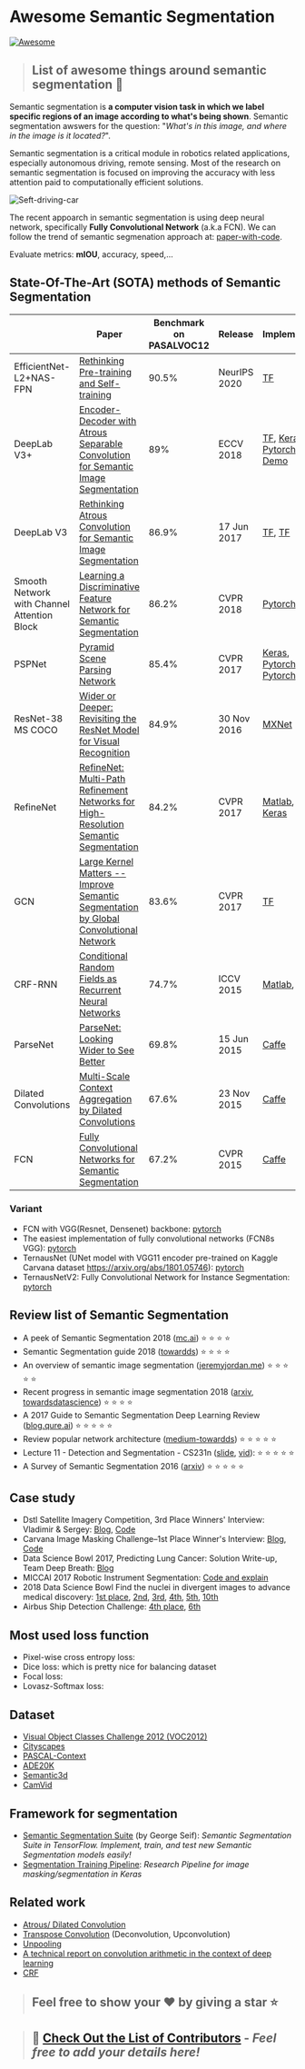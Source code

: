 # Awesome Semantic Segmentation 
[![Awesome](https://cdn.rawgit.com/sindresorhus/awesome/d7305f38d29fed78fa85652e3a63e154dd8e8829/media/badge.svg)](https://github.com/sindresorhus/awesome)
> ## List of awesome things around semantic segmentation :tada: 

Semantic segmentation is **a computer vision task in which we label specific regions of an image according to what's being shown**. Semantic segmentation awswers for the question: "*What's in this image, and where in the image is it located?*".

Semantic segmentation is a critical module in robotics related applications, especially autonomous driving, remote sensing. Most of the research on semantic segmentation is focused on improving the accuracy with less attention paid to computationally efficient solutions.

![Seft-driving-car](https://miro.medium.com/max/640/0*Q1cE-LVilYVDHjQc)

The recent appoarch in semantic segmentation is using deep neural network, specifically **Fully Convolutional Network** (a.k.a FCN). We can follow the trend of semantic segmenation approach at: [paper-with-code](https://paperswithcode.com/sota/semantic-segmentation-pascal-voc-2012).

Evaluate metrics: **mIOU**, accuracy, speed,...

## State-Of-The-Art (SOTA) methods of Semantic Segmentation
|                   | Paper                                                                            | Benchmark on PASALVOC12 | Release     | Implement                                                                                                                                                                                            |
|-------------------|-----------------------------------------------------------------------------------|-------------------------|-------------|------------------------------------------------------------------------------------------------------------------------------------------------------------------------------------------------------|
| EfficientNet-L2+NAS-FPN | [Rethinking Pre-training and Self-training](https://arxiv.org/pdf/2006.06882v2.pdf) | 90.5% | NeurIPS 2020   | [TF](https://github.com/tensorflow/tpu/tree/master/models/official/detection/projects/self_training) |
| DeepLab V3+       | [Encoder-Decoder with Atrous Separable Convolution for Semantic Image Segmentation](https://arxiv.org/pdf/1802.02611v3.pdf) | 89%                     | ECCV 2018   | [TF](https://github.com/tensorflow/models/tree/master/research/deeplab), [Keras](https://github.com/bonlime/keras-deeplab-v3-plus), [Pytorch](https://github.com/jfzhang95/pytorch-deeplab-xception), [Demo](https://colab.sandbox.google.com/github/tensorflow/models/blob/master/research/deeplab/deeplab_demo.ipynb) |
| DeepLab V3        | [Rethinking Atrous Convolution for Semantic Image Segmentation](https://arxiv.org/pdf/1706.05587v3.pdf)                     | 86.9%                   | 17 Jun 2017 | [TF](https://github.com/tensorflow/models/tree/master/research/deeplab), [TF](https://github.com/rishizek/tensorflow-deeplab-v3)                                                                                                                              |
| Smooth Network with Channel Attention Block        | [Learning a Discriminative Feature Network for Semantic Segmentation](https://arxiv.org/pdf/1804.09337v1.pdf)                     | 86.2%                   | CVPR 2018  | [Pytorch](https://github.com/ycszen/TorchSeg)                                                                                                                              |
| PSPNet            | [Pyramid Scene Parsing Network](https://arxiv.org/pdf/1612.01105v2.pdf)                                                     | 85.4%                   | CVPR 2017   | [Keras](https://github.com/hszhao/PSPNet), [Pytorch](https://github.com/warmspringwinds/pytorch-segmentation-detection), [Pytorch](https://github.com/kazuto1011/pspnet-pytorch)                     |
| ResNet-38 MS COCO | [Wider or Deeper: Revisiting the ResNet Model for Visual Recognition](https://arxiv.org/pdf/1611.10080v1.pdf)               | 84.9%                    | 30 Nov 2016 | [MXNet](https://github.com/itijyou/ademxapp)                                                                                                                                                         |
| RefineNet | [RefineNet: Multi-Path Refinement Networks for High-Resolution Semantic Segmentation](https://arxiv.org/abs/1611.06612)               | 84.2%                    | CVPR 2017 | [Matlab](https://github.com/guosheng/refinenet), [Keras](https://github.com/Attila94/refinenet-keras)                                                                                                                                                         |
| GCN | [Large Kernel Matters -- Improve Semantic Segmentation by Global Convolutional Network](https://arxiv.org/abs/1703.02719v1)               | 83.6%                    | CVPR 2017 | [TF](https://github.com/preritj/segmentation)                                                                                                                                                         |
| CRF-RNN | [Conditional Random Fields as Recurrent Neural Networks](https://arxiv.org/pdf/1502.03240v3.pdf)               | 74.7%                    | ICCV 2015 | [Matlab](https://github.com/torrvision/crfasrnn), [TF](https://github.com/sadeepj/crfasrnn_keras)                         |
| ParseNet | [ParseNet: Looking Wider to See Better](https://arxiv.org/pdf/1506.04579v2.pdf)               | 69.8%                    | 15 Jun 2015  | [Caffe](https://github.com/debidatta/caffe-parsenet)                         |
| Dilated Convolutions | [Multi-Scale Context Aggregation by Dilated Convolutions](https://arxiv.org/pdf/1511.07122v3.pdf)               | 67.6%                    | 23 Nov 2015  | [Caffe](https://github.com/fyu/dilation)                         |
| FCN | [Fully Convolutional Networks for Semantic Segmentation](https://arxiv.org/pdf/1605.06211v1.pdf)               | 67.2%                    | CVPR 2015 | [Caffe](https://github.com/shelhamer/fcn.berkeleyvision.org)                         |
### Variant
* FCN with VGG(Resnet, Densenet) backbone: [pytorch](https://github.com/zengxianyu/FCN)
* The easiest implementation of fully convolutional networks (FCN8s VGG): [pytorch](https://github.com/pochih/FCN-pytorch)
* TernausNet (UNet model with VGG11 encoder pre-trained on Kaggle Carvana dataset https://arxiv.org/abs/1801.05746): [pytorch](https://github.com/ternaus/TernausNet)
* TernausNetV2: Fully Convolutional Network for Instance Segmentation: [pytorch](https://github.com/ternaus/TernausNetV2)


## Review list of Semantic Segmentation
* A peek of Semantic Segmentation 2018 ([mc.ai](https://mc.ai/a-peek-at-semantic-segmentation-2018/)) :star: :star: :star: :star:
* Semantic Segmentation guide 2018 ([towardds](https://towardsdatascience.com/semantic-segmentation-with-deep-learning-a-guide-and-code-e52fc8958823)) :star: :star: :star: :star:
* An overview of semantic image segmentation ([jeremyjordan.me](https://www.jeremyjordan.me/semantic-segmentation/)) :star: :star: :star: :star: :star:
* Recent progress in semantic image segmentation 2018 ([arxiv](https://arxiv.org/abs/1809.10198), [towardsdatascience](https://towardsdatascience.com/paper-summary-recent-progress-in-semantic-image-segmentation-d7b93ee1b705)) :star: :star: :star: :star:
* A 2017 Guide to Semantic Segmentation Deep Learning Review ([blog.qure.ai](http://blog.qure.ai/notes/semantic-segmentation-deep-learning-review#large-kernel)) :star: :star: :star: :star: :star:
* Review popular network architecture ([medium-towardds](https://towardsdatascience.com/@sh.tsang)) :star: :star: :star: :star: :star:
* Lecture 11 - Detection and Segmentation - CS231n ([slide](http://cs231n.stanford.edu/slides/2017/cs231n_2017_lecture11.pdf), [vid](https://www.youtube.com/watch?v=nDPWywWRIRo)): :star: :star: :star: :star: :star: 
* A Survey of Semantic Segmentation 2016 ([arxiv](https://arxiv.org/pdf/1602.06541.pdf)) :star: :star: :star: :star: :star:

## Case study
* Dstl Satellite Imagery Competition, 3rd Place Winners' Interview: Vladimir & Sergey: [Blog](http://blog.kaggle.com/2017/05/09/dstl-satellite-imagery-competition-3rd-place-winners-interview-vladimir-sergey/), [Code](https://github.com/ternaus/kaggle_dstl_submission)
* Carvana Image Masking Challenge–1st Place Winner's Interview: [Blog](http://blog.kaggle.com/2017/12/22/carvana-image-masking-first-place-interview/), [Code](https://github.com/asanakoy/kaggle_carvana_segmentation)
* Data Science Bowl 2017, Predicting Lung Cancer: Solution Write-up, Team Deep Breath: [Blog](http://blog.kaggle.com/2017/05/16/data-science-bowl-2017-predicting-lung-cancer-solution-write-up-team-deep-breath/)
* MICCAI 2017 Robotic Instrument Segmentation: [Code and explain](https://github.com/ternaus/robot-surgery-segmentation)
* 2018 Data Science Bowl Find the nuclei in divergent images to advance medical discovery: [1st place](https://www.kaggle.com/c/data-science-bowl-2018/discussion/54741), [2nd](https://www.kaggle.com/c/data-science-bowl-2018/discussion/61170), [3rd](https://www.kaggle.com/c/data-science-bowl-2018/discussion/56393), [4th](https://www.kaggle.com/c/data-science-bowl-2018/discussion/55118), [5th](https://www.kaggle.com/c/data-science-bowl-2018/discussion/56326), [10th](https://www.kaggle.com/c/data-science-bowl-2018/discussion/56238)
* Airbus Ship Detection Challenge: [4th place](https://www.kaggle.com/c/airbus-ship-detection/discussion/71667), [6th](https://www.kaggle.com/c/airbus-ship-detection/discussion/71782)

## Most used loss function
* Pixel-wise cross entropy loss:
* Dice loss: which is pretty nice for balancing dataset
* Focal loss:
* Lovasz-Softmax loss:

## Dataset
* [Visual Object Classes Challenge 2012 (VOC2012)](http://host.robots.ox.ac.uk/pascal/VOC/voc2012/)
* [Cityscapes](https://www.cityscapes-dataset.com/)
* [PASCAL-Context](https://cs.stanford.edu/~roozbeh/pascal-context/)
* [ADE20K](https://groups.csail.mit.edu/vision/datasets/ADE20K/)
* [Semantic3d](http://www.semantic3d.net/)
* [CamVid](http://mi.eng.cam.ac.uk/research/projects/VideoRec/CamVid/)

## Framework for segmentation
* [Semantic Segmentation Suite](https://github.com/GeorgeSeif/Semantic-Segmentation-Suite) (by George Seif): *Semantic Segmentation Suite in TensorFlow. Implement, train, and test new Semantic Segmentation models easily!*
* [Segmentation Training Pipeline](https://github.com/petrochenko-pavel-a/segmentation_training_pipeline): *Research Pipeline for image masking/segmentation in Keras*

## Related work 
* [Atrous/ Dilated Convolution](http://www.ee.bgu.ac.il/~rrtammy/DNN/StudentPresentations/TopazDCNN_CRF.pptx)
* [Transpose Convolution](https://towardsdatascience.com/up-sampling-with-transposed-convolution-9ae4f2df52d0) (Deconvolution, Upconvolution)
* [Unpooling](https://towardsdatascience.com/review-deconvnet-unpooling-layer-semantic-segmentation-55cf8a6e380e)
* [A technical report on convolution arithmetic in the context of deep learning](https://github.com/vdumoulin/conv_arithmetic)
* [CRF](https://arxiv.org/pdf/1711.04483.pdf)

> ## Feel free to show your :heart: by giving a star :star:

> ## :gift: [Check Out the List of Contributors](CONTRIBUTORS.md) - _Feel free to add your details here!_
